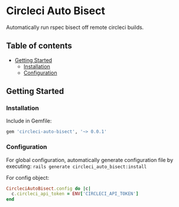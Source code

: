# Circleci Auto Bisect

Automatically run rspec bisect off remote circleci builds.

## Table of contents
* [Getting Started](#getting-started)
  * [Installation](#installation)
  * [Configuration](#configuration)

## Getting Started

### Installation

Include in Gemfile:

```ruby
gem 'circleci-auto-bisect', '~> 0.0.1'
```

### Configuration

For global configuration, automatically generate configuration file by executing:
`rails generate circleci_auto_bisect:install`

For config object:
```ruby
CircleciAutoBisect.config do |c|
  c.circleci_api_token = ENV['CIRCLECI_API_TOKEN']
end
```
